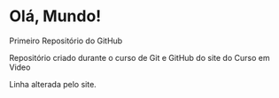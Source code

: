 # Olá, Mundo!
 Primeiro Repositório do GitHub

 Repositório criado durante o curso de Git e GitHub do site do Curso em Video

Linha alterada pelo site.
